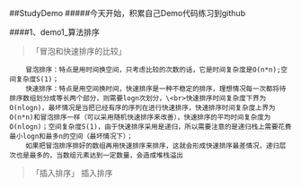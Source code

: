 ##StudyDemo
#####今天开始，积累自己Demo代码练习到github

####1、demo1_算法排序
> 「冒泡和快速排序的比较」
		
		冒泡排序：特点是用时间换空间，只考虑比较的次数的话，它是时间复杂度是O(n*n);空间复杂度S(1)；
		快速排序：特点是用空间换时间，快速排序是一种不稳定的排序，理想情况每一次都将待排序数组划分成等长两个部分，则需要logn次划分，\<br>快速排序时间复杂度下界为O(nlogn)，最坏情况是当把已经有序的序列在进行快速排序，快速排序时间复杂度上界为O(n*n)和冒泡排序一样（可以采用随机快速排序来改善），快速排序的平均时间复杂度为O(nlogn)；空间复杂度S(1)，由于快速排序采用是递归，所以需要注意的是递归栈上需要花费最小logn和最多n的空间（最坏情况下）；
		如果把冒泡排序排好的数组再用快速排序来排序，这就会形成快速排序最差情况，递归层次也是最多的，当数组元素达到一定数量，会造成堆栈溢出
		
> 「插入排序」
		插入排序